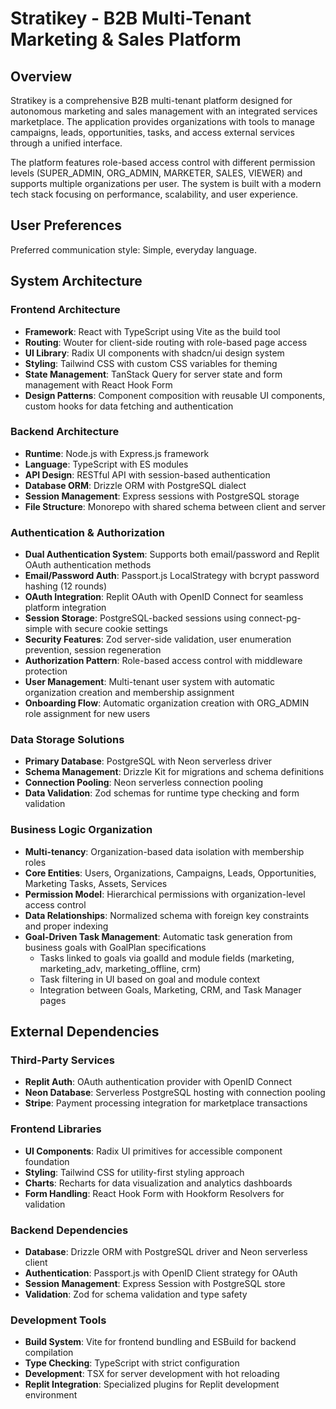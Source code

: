 # Stratikey - B2B Multi-Tenant Marketing & Sales Platform

## Overview

Stratikey is a comprehensive B2B multi-tenant platform designed for autonomous marketing and sales management with an integrated services marketplace. The application provides organizations with tools to manage campaigns, leads, opportunities, tasks, and access external services through a unified interface.

The platform features role-based access control with different permission levels (SUPER_ADMIN, ORG_ADMIN, MARKETER, SALES, VIEWER) and supports multiple organizations per user. The system is built with a modern tech stack focusing on performance, scalability, and user experience.

## User Preferences

Preferred communication style: Simple, everyday language.

## System Architecture

### Frontend Architecture
- **Framework**: React with TypeScript using Vite as the build tool
- **Routing**: Wouter for client-side routing with role-based page access
- **UI Library**: Radix UI components with shadcn/ui design system
- **Styling**: Tailwind CSS with custom CSS variables for theming
- **State Management**: TanStack Query for server state and form management with React Hook Form
- **Design Patterns**: Component composition with reusable UI components, custom hooks for data fetching and authentication

### Backend Architecture
- **Runtime**: Node.js with Express.js framework
- **Language**: TypeScript with ES modules
- **API Design**: RESTful API with session-based authentication
- **Database ORM**: Drizzle ORM with PostgreSQL dialect
- **Session Management**: Express sessions with PostgreSQL storage
- **File Structure**: Monorepo with shared schema between client and server

### Authentication & Authorization
- **Dual Authentication System**: Supports both email/password and Replit OAuth authentication methods
- **Email/Password Auth**: Passport.js LocalStrategy with bcrypt password hashing (12 rounds)
- **OAuth Integration**: Replit OAuth with OpenID Connect for seamless platform integration
- **Session Storage**: PostgreSQL-backed sessions using connect-pg-simple with secure cookie settings
- **Security Features**: Zod server-side validation, user enumeration prevention, session regeneration
- **Authorization Pattern**: Role-based access control with middleware protection
- **User Management**: Multi-tenant user system with automatic organization creation and membership assignment
- **Onboarding Flow**: Automatic organization creation with ORG_ADMIN role assignment for new users

### Data Storage Solutions
- **Primary Database**: PostgreSQL with Neon serverless driver
- **Schema Management**: Drizzle Kit for migrations and schema definitions
- **Connection Pooling**: Neon serverless connection pooling
- **Data Validation**: Zod schemas for runtime type checking and form validation

### Business Logic Organization
- **Multi-tenancy**: Organization-based data isolation with membership roles
- **Core Entities**: Users, Organizations, Campaigns, Leads, Opportunities, Marketing Tasks, Assets, Services
- **Permission Model**: Hierarchical permissions with organization-level access control
- **Data Relationships**: Normalized schema with foreign key constraints and proper indexing
- **Goal-Driven Task Management**: Automatic task generation from business goals with GoalPlan specifications
  - Tasks linked to goals via goalId and module fields (marketing, marketing_adv, marketing_offline, crm)
  - Task filtering in UI based on goal and module context
  - Integration between Goals, Marketing, CRM, and Task Manager pages

## External Dependencies

### Third-Party Services
- **Replit Auth**: OAuth authentication provider with OpenID Connect
- **Neon Database**: Serverless PostgreSQL hosting with connection pooling
- **Stripe**: Payment processing integration for marketplace transactions

### Frontend Libraries
- **UI Components**: Radix UI primitives for accessible component foundation
- **Styling**: Tailwind CSS for utility-first styling approach
- **Charts**: Recharts for data visualization and analytics dashboards
- **Form Handling**: React Hook Form with Hookform Resolvers for validation

### Backend Dependencies
- **Database**: Drizzle ORM with PostgreSQL driver and Neon serverless client
- **Authentication**: Passport.js with OpenID Client strategy for OAuth
- **Session Management**: Express Session with PostgreSQL store
- **Validation**: Zod for schema validation and type safety

### Development Tools
- **Build System**: Vite for frontend bundling and ESBuild for backend compilation
- **Type Checking**: TypeScript with strict configuration
- **Development**: TSX for server development with hot reloading
- **Replit Integration**: Specialized plugins for Replit development environment